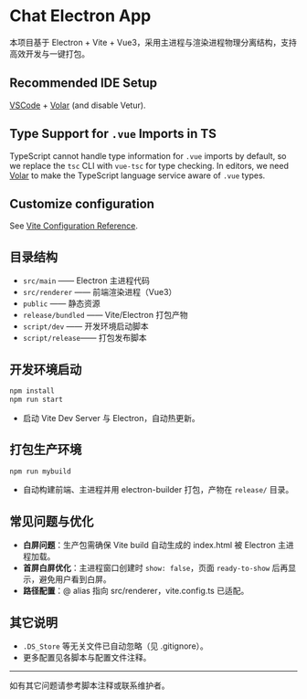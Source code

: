 # Chat Electron App

本项目基于 Electron + Vite + Vue3，采用主进程与渲染进程物理分离结构，支持高效开发与一键打包。

## Recommended IDE Setup

[VSCode](https://code.visualstudio.com/) + [Volar](https://marketplace.visualstudio.com/items?itemName=Vue.volar) (and disable Vetur).

## Type Support for `.vue` Imports in TS

TypeScript cannot handle type information for `.vue` imports by default, so we replace the `tsc` CLI with `vue-tsc` for type checking. In editors, we need [Volar](https://marketplace.visualstudio.com/items?itemName=Vue.volar) to make the TypeScript language service aware of `.vue` types.

## Customize configuration

See [Vite Configuration Reference](https://vite.dev/config/).

## 目录结构

- `src/main`      —— Electron 主进程代码
- `src/renderer`  —— 前端渲染进程（Vue3）
- `public`        —— 静态资源
- `release/bundled` —— Vite/Electron 打包产物
- `script/dev`    —— 开发环境启动脚本
- `script/release`—— 打包发布脚本

## 开发环境启动

```sh
npm install
npm run start
```
- 启动 Vite Dev Server 与 Electron，自动热更新。

## 打包生产环境

```sh
npm run mybuild
```
- 自动构建前端、主进程并用 electron-builder 打包，产物在 `release/` 目录。

## 常见问题与优化

- **白屏问题**：生产包需确保 Vite build 自动生成的 index.html 被 Electron 主进程加载。
- **首屏白屏优化**：主进程窗口创建时 `show: false`，页面 `ready-to-show` 后再显示，避免用户看到白屏。
- **路径配置**：@ alias 指向 src/renderer，vite.config.ts 已适配。

## 其它说明

- `.DS_Store` 等无关文件已自动忽略（见 .gitignore）。
- 更多配置见各脚本与配置文件注释。

---
如有其它问题请参考脚本注释或联系维护者。
